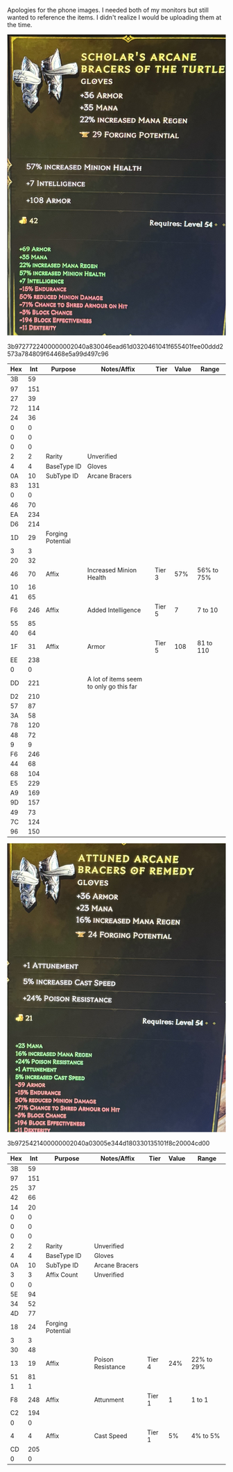 Apologies for the phone images. I needed both of my monitors but still wanted to reference the items. I didn't realize I would be uploading them at the time.

![Item1](IMG_0538.jpg)

3b9727722400000002040a830046ead61d0320461041f655401fee00ddd2573a784809f64468e5a99d497c96

| Hex | Int | Purpose           | Notes/Affix                             | Tier   | Value | Range       |
|-----|-----|-------------------|-----------------------------------------|--------|-------|-------------|
| 3B  | 59  |                   |                                         |        |       |             |
| 97  | 151 |                   |                                         |        |       |             |
| 27  | 39  |                   |                                         |        |       |             |
| 72  | 114 |                   |                                         |        |       |             |
| 24  | 36  |                   |                                         |        |       |             |
| 0   | 0   |                   |                                         |        |       |             |
| 0   | 0   |                   |                                         |        |       |             |
| 0   | 0   |                   |                                         |        |       |             |
| 2   | 2   | Rarity            | Unverified                              |        |       |             |
| 4   | 4   | BaseType ID       | Gloves                                  |        |       |             |
| 0A  | 10  | SubType ID        | Arcane Bracers                          |        |       |             |
| 83  | 131 |                   |                                         |        |       |             |
| 0   | 0   |                   |                                         |        |       |             |
| 46  | 70  |                   |                                         |        |       |             |
| EA  | 234 |                   |                                         |        |       |             |
| D6  | 214 |                   |                                         |        |       |             |
| 1D  | 29  | Forging Potential |                                         |        |       |             |
| 3   | 3   |                   |                                         |        |       |             |
| 20  | 32  |                   |                                         |        |       |             |
| 46  | 70  | Affix             | Increased Minion Health                 | Tier 3 | 57%   | 56% to 75%  |
| 10  | 16  |                   |                                         |        |       |             |
| 41  | 65  |                   |                                         |        |       |             |
| F6  | 246 | Affix             | Added Intelligence                      | Tier 5 | 7     | 7 to 10     |
| 55  | 85  |                   |                                         |        |       |             |
| 40  | 64  |                   |                                         |        |       |             |
| 1F  | 31  | Affix             | Armor                                   | Tier 5 | 108   | 81 to 110   |
| EE  | 238 |                   |                                         |        |       |             |
| 0   | 0   |                   |                                         |        |       |             |
| DD  | 221 |                   | A lot of items seem to only go this far |        |       |             |
| D2  | 210 |                   |                                         |        |       |             |
| 57  | 87  |                   |                                         |        |       |             |
| 3A  | 58  |                   |                                         |        |       |             |
| 78  | 120 |                   |                                         |        |       |             |
| 48  | 72  |                   |                                         |        |       |             |
| 9   | 9   |                   |                                         |        |       |             |
| F6  | 246 |                   |                                         |        |       |             |
| 44  | 68  |                   |                                         |        |       |             |
| 68  | 104 |                   |                                         |        |       |             |
| E5  | 229 |                   |                                         |        |       |             |
| A9  | 169 |                   |                                         |        |       |             |
| 9D  | 157 |                   |                                         |        |       |             |
| 49  | 73  |                   |                                         |        |       |             |
| 7C  | 124 |                   |                                         |        |       |             |
| 96  | 150 |


![Item2](IMG_0539.jpg)

3b9725421400000002040a03005e344d180330135101f8c20004cd00

| Hex | Int | Purpose           | Notes/Affix       | Tier   | Value | Range      |
|-----|-----|-------------------|-------------------|--------|-------|------------|
| 3B  | 59  |                   |                   |        |       |            |
| 97  | 151 |                   |                   |        |       |            |
| 25  | 37  |                   |                   |        |       |            |
| 42  | 66  |                   |                   |        |       |            |
| 14  | 20  |                   |                   |        |       |            |
| 0   | 0   |                   |                   |        |       |            |
| 0   | 0   |                   |                   |        |       |            |
| 0   | 0   |                   |                   |        |       |            |
| 2   | 2   | Rarity            | Unverified        |        |       |            |
| 4   | 4   | BaseType ID       | Gloves            |        |       |            |
| 0A  | 10  | SubType ID        | Arcane Bracers    |        |       |            |
| 3   | 3   | Affix Count       | Unverified        |        |       |            |
| 0   | 0   |                   |                   |        |       |            |
| 5E  | 94  |                   |                   |        |       |            |
| 34  | 52  |                   |                   |        |       |            |
| 4D  | 77  |                   |                   |        |       |            |
| 18  | 24  | Forging Potential |                   |        |       |            |
| 3   | 3   |                   |                   |        |       |            |
| 30  | 48  |                   |                   |        |       |            |
| 13  | 19  | Affix             | Poison Resistance | Tier 4 | 24%   | 22% to 29% |
| 51  | 81  |                   |                   |        |       |            |
| 1   | 1   |                   |                   |        |       |            |
| F8  | 248 | Affix             | Attunment         | Tier 1 | 1     | 1 to 1     |
| C2  | 194 |                   |                   |        |       |            |
| 0   | 0   |                   |                   |        |       |            |
| 4   | 4   | Affix             | Cast Speed        | Tier 1 | 5%    | 4% to 5%   |
| CD  | 205 |                   |                   |        |       |            |
| 0   | 0   |
